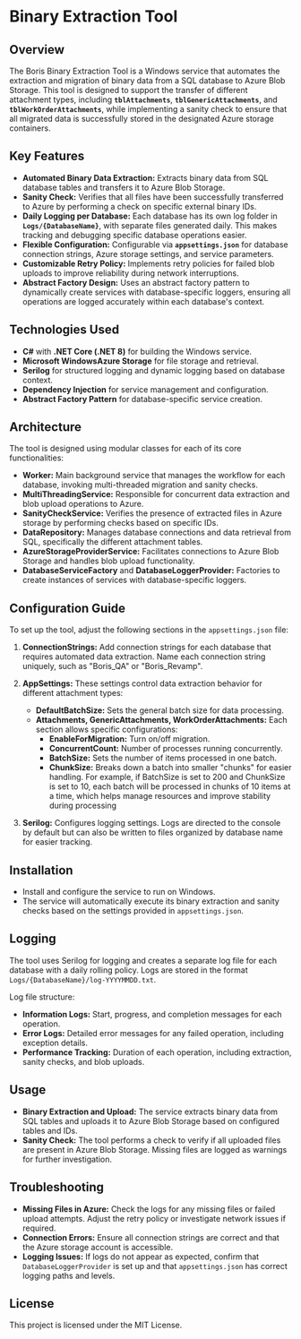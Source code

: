 # Binary Extraction Tool

## Overview
The Boris Binary Extraction Tool is a Windows service that automates the extraction and migration of binary data from a SQL database to Azure Blob Storage. This tool is designed to support the transfer of different attachment types, including **`tblAttachments`**, **`tblGenericAttachments`**, and **`tblWorkOrderAttachments`**, while implementing a sanity check to ensure that all migrated data is successfully stored in the designated Azure storage containers.

## Key Features
* **Automated Binary Data Extraction:** Extracts binary data from SQL database tables and transfers it to Azure Blob Storage.
* **Sanity Check:** Verifies that all files have been successfully transferred to Azure by performing a check on specific external binary IDs.
* **Daily Logging per Database:** Each database has its own log folder in **`Logs/{DatabaseName}`**, with separate files generated daily. This makes tracking and debugging specific database operations easier.
* **Flexible Configuration:** Configurable via **`appsettings.json`** for database connection strings, Azure storage settings, and service parameters.
* **Customizable Retry Policy:** Implements retry policies for failed blob uploads to improve reliability during network interruptions.
* **Abstract Factory Design:** Uses an abstract factory pattern to dynamically create services with database-specific loggers, ensuring all operations are logged accurately within each database's context.

## Technologies Used
* **C#** with **.NET Core (.NET 8)**  for building the Windows service.
* **Microsoft WindowsAzure Storage** for file storage and retrieval.
* **Serilog** for structured logging and dynamic logging based on database context.
* **Dependency Injection** for service management and configuration.
* **Abstract Factory Pattern** for database-specific service creation.

## Architecture
The tool is designed using modular classes for each of its core functionalities:

* **Worker:** Main background service that manages the workflow for each database, invoking multi-threaded migration and sanity checks.
* **MultiThreadingService:** Responsible for concurrent data extraction and blob upload operations to Azure.
* **SanityCheckService:** Verifies the presence of extracted files in Azure storage by performing checks based on specific IDs.
* **DataRepository:** Manages database connections and data retrieval from SQL, specifically the different attachment tables.
* **AzureStorageProviderService:** Facilitates connections to Azure Blob Storage and handles blob upload functionality.
* **DatabaseServiceFactory** and **DatabaseLoggerProvider:** Factories to create instances of services with database-specific loggers.

## Configuration Guide
To set up the tool, adjust the following sections in the `appsettings.json` file:
     
1. **ConnectionStrings:** Add connection strings for each database that requires automated data extraction. Name each connection string uniquely, such as "Boris_QA" or "Boris_Revamp".
2. **AppSettings:** These settings control data extraction behavior for different attachment types:
   - **DefaultBatchSize:** Sets the general batch size for data processing.
   - **Attachments, GenericAttachments, WorkOrderAttachments:** Each section allows specific configurations:
      - **EnableForMigration:** Turn on/off migration.
      - **ConcurrentCount:** Number of processes running concurrently.
      - **BatchSize:** Sets the number of items processed in one batch.
      - **ChunkSize:** Breaks down a batch into smaller "chunks" for easier handling. For example, if BatchSize is set to 200 and ChunkSize is set to 10, each batch will be processed in chunks of 10 items at a time, which helps manage resources and improve stability during processing

3. **Serilog:** Configures logging settings. Logs are directed to the console by default but can also be written to files organized by database name for easier tracking.

## Installation
* Install and configure the service to run on Windows.
* The service will automatically execute its binary extraction and sanity checks based on the settings provided in `appsettings.json`.

## Logging
The tool uses Serilog for logging and creates a separate log file for each database with a daily rolling policy. Logs are stored in the format `Logs/{DatabaseName}/log-YYYYMMDD.txt`.

Log file structure:
* **Information Logs:** Start, progress, and completion messages for each operation.
* **Error Logs:** Detailed error messages for any failed operation, including exception details.
* **Performance Tracking:** Duration of each operation, including extraction, sanity checks, and blob uploads.

## Usage
* **Binary Extraction and Upload:** The service extracts binary data from SQL tables and uploads it to Azure Blob Storage based on configured tables and IDs.
* **Sanity Check:** The tool performs a check to verify if all uploaded files are present in Azure Blob Storage. Missing files are logged as warnings for further investigation.

## Troubleshooting
* **Missing Files in Azure:** Check the logs for any missing files or failed upload attempts. Adjust the retry policy or investigate network issues if required.
* **Connection Errors:** Ensure all connection strings are correct and that the Azure storage account is accessible.
* **Logging Issues:** If logs do not appear as expected, confirm that `DatabaseLoggerProvider` is set up and that `appsettings.json` has correct logging paths and levels.

## License
This project is licensed under the MIT License.
